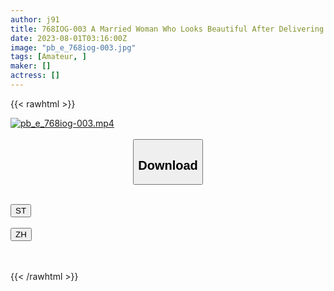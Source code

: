 ```yaml
---
author: j91
title: 768IOG-003 A Married Woman Who Looks Beautiful After Delivering A Men’s Esthetic! If You Take Off The Mask, You’re Too Beautiful To Kneel Down And Beg For POV! (Mio Nozaki)
date: 2023-08-01T03:16:00Z
image: "pb_e_768iog-003.jpg"
tags: [Amateur, ]
maker: []
actress: []
---
```



{{< rawhtml >}}

<div class="video" data-videoid="pVgG3OLM60FrQz8">
    <a href="javascript:;">
        <img src="https://my.j91.asia/posts/pb_e_768iog-003/pb_e_768iog-003.jpg" width="WIDTH" height="HEIGHT" alt="pb_e_768iog-003.mp4" loading="lazy">
    </a>
</div>

<script type="text/javascript" src="https://j91.asia/asset/on-demand-st.js"></script>

<br>
  <link rel="stylesheet" href="https://j91.asia/asset/bs5.css">
  
  <center>
  <button class="btn btn-primary" type="button" data-bs-toggle="collapse" data-bs-target=".multi-collapse" aria-expanded="false" aria-controls="multiCollapseExample1 multiCollapseExample2"><h2>Download</h2></button></center>
</p>
<div class="row">
  <div class="col">
    <div class="collapse multi-collapse" id="multiCollapseExample1">
      <div class="card card-body">
	      	      <br>
<div class="buttons">  
<a href="https://streamtape.to/v/pVgG3OLM60FrQz8"><button class="btn-hover color-3"><i class="fa fa-download"></i> ST</button></a></div>
    </div>
  </div>
</div>
  <div class="col">
    <div class="collapse multi-collapse" id="multiCollapseExample2">
      <div class="card card-body">
	      <br>
<div class="buttons">
    <a href="https://lylxan.com/5h7pr2migbni.html"><button class="btn-hover color-9"><i class="fa fa-download"></i> ZH</button></a></div>
<br><br>
      </div>
    </div>
  </div>
</div>

{{< /rawhtml >}}